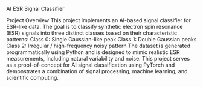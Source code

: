 AI ESR Signal Classifier 

Project Overview
This project implements an AI-based signal classifier for ESR-like data. The goal is to classify synthetic electron spin resonance (ESR) signals into three distinct classes based on their characteristic patterns:
Class 0: Single Gaussian-like peak
Class 1: Double Gaussian peaks
Class 2: Irregular / high-frequency noisy pattern
The dataset is generated programmatically using Python and is designed to mimic realistic ESR measurements, including natural variability and noise.
This project serves as a proof-of-concept for AI signal classification using PyTorch and demonstrates a combination of signal processing, machine learning, and scientific computing.

